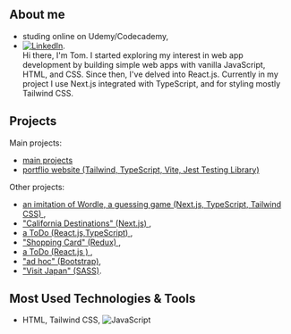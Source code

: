 ## About me
- studing online on Udemy/Codecademy, 
- [![LinkedIn][linkedin-shield]][linkedin-url].
  </br>Hi there, I'm Tom. I started exploring my interest in web app development by building simple web apps with vanilla JavaScript, HTML, and CSS. Since then, I've delved into React.js. Currently in my project I use  Next.js integrated with TypeScript, and for styling mostly Tailwind CSS.



## Projects
Main projects: 
- <a href="https://projects-online.vercel.app/#secondPage"   target="_blank"> main projects </a>
- <a href="https://github.com/spatulatom/projects-online#readme">  portflio website (Tailwind, TypeScript, Vite, Jest Testing Library) </a> 

Other projects:
-  <a href="https://github.com/spatulatom/nextjs-wordle-new-york-times-game#readme" target="_blank"> an imitation of Wordle, a  guessing game (Next.js, TypeScript, Tailwind CSS) </a>,
-  <a href="https://github.com/spatulatom/react-next-california-destinations#readme"> "California Destinations" (Next.js) </a>,
- <a href="https://github.com/spatulatom/todo-reactjs-typescript/tree/master#readme-top">  a ToDo (React.js,TypeScript) </a>,
-  <a href ="https://github.com/spatulatom/shopping-card-reactjs#readme"> "Shopping Card" (Redux) </a>,
-  <a href="https://github.com/spatulatom/todo-reactjs#readme"> a ToDo (React.js ) </a>,
-  <a href="https://github.com/spatulatom/bootstrap-demo-website#readme-top"> "ad hoc" (Bootstrap)</a>,
- <a href="https://github.com/spatulatom/sass-project#readme-top"> "Visit Japan"  (SASS)</a>.

   


## Most Used Technologies & Tools
- HTML, Tailwind CSS,
![JavaScript](https://img.shields.io/badge/-JavaScript-black?style=flat-square&logo=javascript)



<!-- MARKDOWN LINKS & IMAGES -->

[linkedin-shield]: https://img.shields.io/badge/-LinkedIn-black.svg?style=for-the-badge&logo=linkedin&colorB=555
[linkedin-url]: https://www.linkedin.com/in/thomas-s-069249244/
